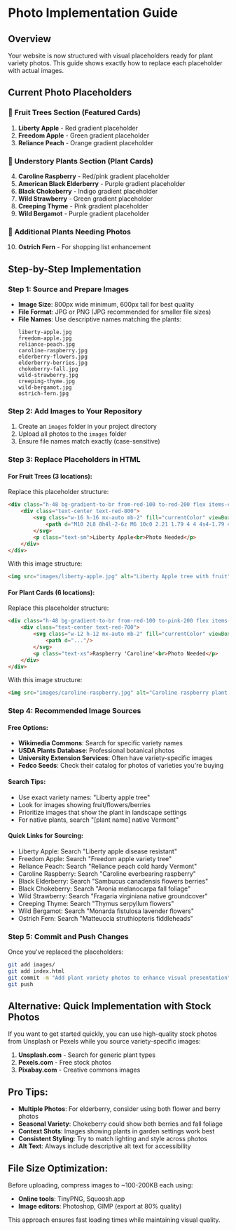 # Photo Implementation Guide

## Overview
Your website is now structured with visual placeholders ready for plant variety photos. This guide shows exactly how to replace each placeholder with actual images.

## Current Photo Placeholders

### 🍎 Fruit Trees Section (Featured Cards)
1. **Liberty Apple** - Red gradient placeholder
2. **Freedom Apple** - Green gradient placeholder  
3. **Reliance Peach** - Orange gradient placeholder

### 🌿 Understory Plants Section (Plant Cards)
4. **Caroline Raspberry** - Red/pink gradient placeholder
5. **American Black Elderberry** - Purple gradient placeholder
6. **Black Chokeberry** - Indigo gradient placeholder
7. **Wild Strawberry** - Green gradient placeholder
8. **Creeping Thyme** - Pink gradient placeholder
9. **Wild Bergamot** - Purple gradient placeholder

### 🌱 Additional Plants Needing Photos
10. **Ostrich Fern** - For shopping list enhancement

## Step-by-Step Implementation

### Step 1: Source and Prepare Images
- **Image Size**: 800px wide minimum, 600px tall for best quality
- **File Format**: JPG or PNG (JPG recommended for smaller file sizes)
- **File Names**: Use descriptive names matching the plants:
  ```
  liberty-apple.jpg
  freedom-apple.jpg
  reliance-peach.jpg
  caroline-raspberry.jpg
  elderberry-flowers.jpg
  elderberry-berries.jpg
  chokeberry-fall.jpg
  wild-strawberry.jpg
  creeping-thyme.jpg
  wild-bergamot.jpg
  ostrich-fern.jpg
  ```

### Step 2: Add Images to Your Repository
1. Create an `images` folder in your project directory
2. Upload all photos to the `images` folder
3. Ensure file names match exactly (case-sensitive)

### Step 3: Replace Placeholders in HTML

#### For Fruit Trees (3 locations):
Replace this placeholder structure:
```html
<div class="h-48 bg-gradient-to-br from-red-100 to-red-200 flex items-center justify-center">
    <div class="text-center text-red-800">
        <svg class="w-16 h-16 mx-auto mb-2" fill="currentColor" viewBox="0 0 20 20">
            <path d="M10 2L8 8h4l-2-6z M6 10c0 2.21 1.79 4 4 4s4-1.79 4-4"/>
        </svg>
        <p class="text-sm">Liberty Apple<br>Photo Needed</p>
    </div>
</div>
```

With this image structure:
```html
<img src="images/liberty-apple.jpg" alt="Liberty Apple tree with fruit" class="w-full h-48 object-cover">
```

#### For Plant Cards (6 locations):
Replace this placeholder structure:
```html
<div class="h-48 bg-gradient-to-br from-red-100 to-pink-200 flex items-center justify-center">
    <div class="text-center text-red-700">
        <svg class="w-12 h-12 mx-auto mb-2" fill="currentColor" viewBox="0 0 20 20">
            <path d="..."/>
        </svg>
        <p class="text-xs">Raspberry 'Caroline'<br>Photo Needed</p>
    </div>
</div>
```

With this image structure:
```html
<img src="images/caroline-raspberry.jpg" alt="Caroline raspberry plant with red berries" class="w-full h-48 object-cover">
```

### Step 4: Recommended Image Sources

#### Free Options:
- **Wikimedia Commons**: Search for specific variety names
- **USDA Plants Database**: Professional botanical photos
- **University Extension Services**: Often have variety-specific images
- **Fedco Seeds**: Check their catalog for photos of varieties you're buying

#### Search Tips:
- Use exact variety names: "Liberty apple tree"
- Look for images showing fruit/flowers/berries
- Prioritize images that show the plant in landscape settings
- For native plants, search "[plant name] native Vermont"

#### Quick Links for Sourcing:
- Liberty Apple: Search "Liberty apple disease resistant"
- Freedom Apple: Search "Freedom apple variety tree"
- Reliance Peach: Search "Reliance peach cold hardy Vermont"
- Caroline Raspberry: Search "Caroline everbearing raspberry"
- Black Elderberry: Search "Sambucus canadensis flowers berries"
- Black Chokeberry: Search "Aronia melanocarpa fall foliage"
- Wild Strawberry: Search "Fragaria virginiana native groundcover"
- Creeping Thyme: Search "Thymus serpyllum flowers"
- Wild Bergamot: Search "Monarda fistulosa lavender flowers"
- Ostrich Fern: Search "Matteuccia struthiopteris fiddleheads"

### Step 5: Commit and Push Changes
Once you've replaced the placeholders:
```bash
git add images/
git add index.html
git commit -m "Add plant variety photos to enhance visual presentation"
git push
```

## Alternative: Quick Implementation with Stock Photos
If you want to get started quickly, you can use high-quality stock photos from Unsplash or Pexels while you source variety-specific images:

1. **Unsplash.com** - Search for generic plant types
2. **Pexels.com** - Free stock photos
3. **Pixabay.com** - Creative commons images

## Pro Tips:
- **Multiple Photos**: For elderberry, consider using both flower and berry photos
- **Seasonal Variety**: Chokeberry could show both berries and fall foliage
- **Context Shots**: Images showing plants in garden settings work best
- **Consistent Styling**: Try to match lighting and style across photos
- **Alt Text**: Always include descriptive alt text for accessibility

## File Size Optimization:
Before uploading, compress images to ~100-200KB each using:
- **Online tools**: TinyPNG, Squoosh.app
- **Image editors**: Photoshop, GIMP (export at 80% quality)

This approach ensures fast loading times while maintaining visual quality.
